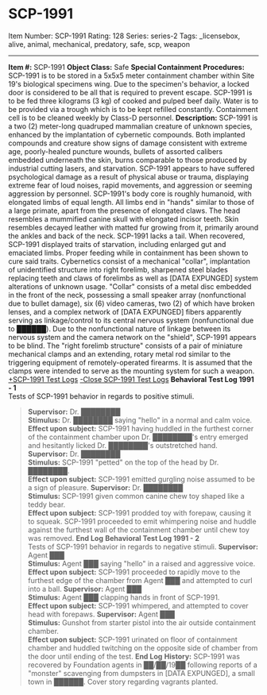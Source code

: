 # SCP-1991
Item Number: SCP-1991
Rating: 128
Series: series-2
Tags: _licensebox, alive, animal, mechanical, predatory, safe, scp, weapon

---

**Item #:** SCP-1991
**Object Class:** Safe
**Special Containment Procedures:** SCP-1991 is to be stored in a 5x5x5 meter containment chamber within Site 19's biological specimens wing. Due to the specimen's behavior, a locked door is considered to be all that is required to prevent escape. SCP-1991 is to be fed three kilograms (3 kg) of cooked and pulped beef daily. Water is to be provided via a trough which is to be kept refilled constantly. Containment cell is to be cleaned weekly by Class-D personnel.
**Description:** SCP-1991 is a two (2) meter-long quadruped mammalian creature of unknown species, enhanced by the implantation of cybernetic compounds. Both implanted compounds and creature show signs of damage consistent with extreme age, poorly-healed puncture wounds, bullets of assorted calibers embedded underneath the skin, burns comparable to those produced by industrial cutting lasers, and starvation. SCP-1991 appears to have suffered psychological damage as a result of physical abuse or trauma, displaying extreme fear of loud noises, rapid movements, and aggression or seeming aggression by personnel.
SCP-1991's body core is roughly humanoid, with elongated limbs of equal length. All limbs end in "hands" similar to those of a large primate, apart from the presence of elongated claws. The head resembles a mummified canine skull with elongated incisor teeth. Skin resembles decayed leather with matted fur growing from it, primarily around the ankles and back of the neck. SCP-1991 lacks a tail. When recovered, SCP-1991 displayed traits of starvation, including enlarged gut and emaciated limbs. Proper feeding while in containment has been shown to cure said traits.
Cybernetics consist of a mechanical "collar", implantation of unidentified structure into right forelimb, sharpened steel blades replacing teeth and claws of forelimbs as well as [DATA EXPUNGED] system alterations of unknown usage. "Collar" consists of a metal disc embedded in the front of the neck, possessing a small speaker array (nonfunctional due to bullet damage), six (6) video cameras, two (2) of which have broken lenses, and a complex network of [DATA EXPUNGED] fibers apparently serving as linkage/control to its central nervous system (nonfunctional due to ██████). Due to the nonfunctional nature of linkage between its nervous system and the camera network on the "shield", SCP-1991 appears to be blind. The "right forelimb structure" consists of a pair of miniature mechanical clamps and an extending, rotary metal rod similar to the triggering equipment of remotely-operated firearms. It is assumed that the clamps were intended to serve as the mounting system for such a weapon.
[+SCP-1991 Test Logs](javascript:;)
[-Close SCP-1991 Test Logs](javascript:;)
**Behavioral Test Log 1991 - 1**  
Tests of SCP-1991 behavior in regards to positive stimuli.
> **Supervisor:** Dr. ████████  
>  **Stimulus:** Dr. ████████ saying "hello" in a normal and calm voice.  
>  **Effect upon subject:** SCP-1991 having huddled in the furthest corner of the containment chamber upon Dr. ████████'s entry emerged and hesitantly licked Dr. ████████'s outstretched hand.
> **Supervisor:** Dr. ████████  
>  **Stimulus:** SCP-1991 "petted" on the top of the head by Dr. ████████.  
>  **Effect upon subject:** SCP-1991 emitted gurgling noise assumed to be a sign of pleasure.
> **Supervisor:** Dr. ████████  
>  **Stimulus:** SCP-1991 given common canine chew toy shaped like a teddy bear.  
>  **Effect upon subject:** SCP-1991 prodded toy with forepaw, causing it to squeak. SCP-1991 proceeded to emit whimpering noise and huddle against the furthest wall of the containment chamber until chew toy was removed.
**End Log**
**Behavioral Test Log 1991 - 2**  
Tests of SCP-1991 behavior in regards to negative stimuli.
> **Supervisor:** Agent ███  
>  **Stimulus:** Agent ███ saying "hello" in a raised and aggressive voice.  
>  **Effect upon subject:** SCP-1991 proceeded to rapidly move to the furthest edge of the chamber from Agent ███ and attempted to curl into a ball.
> **Supervisor:** Agent ███  
>  **Stimulus:** Agent ███ clapping hands in front of SCP-1991.  
>  **Effect upon subject:** SCP-1991 whimpered, and attempted to cover head with forepaws.
> **Supervisor:** Agent ███  
>  **Stimulus:** Gunshot from starter pistol into the air outside containment chamber.  
>  **Effect upon subject:** SCP-1991 urinated on floor of containment chamber and huddled twitching on the opposite side of chamber from the door until ending of the test.
**End Log**
**History:** SCP-1991 was recovered by Foundation agents in ██/██/19██ following reports of a "monster" scavenging from dumpsters in [DATA EXPUNGED], a small town in ██████. Cover story regarding vagrants planted.